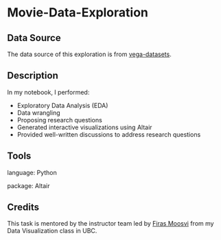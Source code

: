 # Movie-Data-Exploration

## Data Source

The data source of this exploration is from [vega-datasets](https://github.com/vega/vega-datasets).

## Description

In my notebook, I performed:
- Exploratory Data Analysis (EDA)
- Data wrangling
- Proposing research questions
- Generated interactive visualizations using Altair
- Provided well-written discussions to address research questions

## Tools

language: Python

package: Altair

## Credits

This task is mentored by the instructor team led by [Firas Moosvi](https://www.stat.ubc.ca/users/firas-moosvi) from my Data Visualization class in UBC. 
